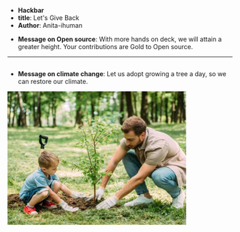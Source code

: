 
- **Hackbar**
- **title**: Let's Give Back
- **Author**:  Anita-ihuman

<!-- Your MESSAGE on open source-->
- **Message on Open source**: With more hands on deck, we will attain a greater height. Your contributions are Gold to Open source.
---

## <!-- Your MESSAGE on climate change -->
- **Message on climate change**:
Let us adopt growing a tree a day, so we can restore our climate.

<!-- the Url was interrupting the image from showing so i will put it here (https://www.gardeningknowhow.com/wp-content/uploads/2008/04/tree-planting-1-400x300.jpg) -->


![Life](/assets/images/Anita-ihuman.jpg)